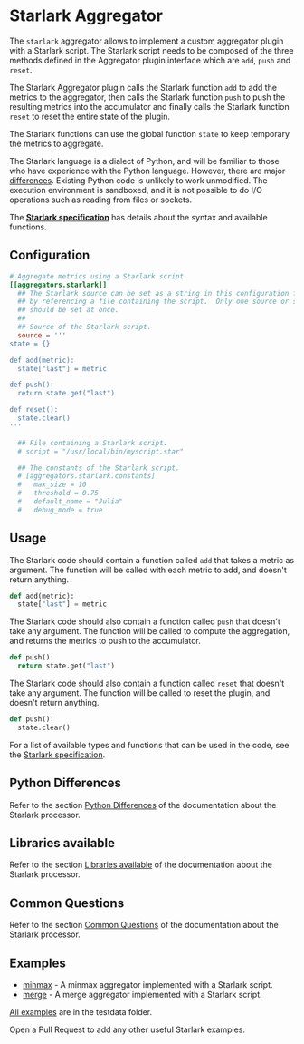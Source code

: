 # Starlark Aggregator

The `starlark` aggregator allows to implement a custom aggregator plugin with a Starlark script. The Starlark
script needs to be composed of the three methods defined in the Aggregator plugin interface which are `add`, `push` and `reset`.

The Starlark Aggregator plugin calls the Starlark function `add` to add the metrics to the aggregator, then calls the Starlark function `push` to push the resulting metrics into the accumulator and finally calls the Starlark function `reset` to reset the entire state of the plugin.

The Starlark functions can use the global function `state` to keep temporary the metrics to aggregate.

The Starlark language is a dialect of Python, and will be familiar to those who
have experience with the Python language. However, there are major [differences](#python-differences).
Existing Python code is unlikely to work unmodified.  The execution environment
is sandboxed, and it is not possible to do I/O operations such as reading from
files or sockets.

The **[Starlark specification][]** has details about the syntax and available
functions.

## Configuration

```toml @sample.conf
# Aggregate metrics using a Starlark script
[[aggregators.starlark]]
  ## The Starlark source can be set as a string in this configuration file, or
  ## by referencing a file containing the script.  Only one source or script
  ## should be set at once.
  ##
  ## Source of the Starlark script.
  source = '''
state = {}

def add(metric):
  state["last"] = metric

def push():
  return state.get("last")

def reset():
  state.clear()
'''

  ## File containing a Starlark script.
  # script = "/usr/local/bin/myscript.star"

  ## The constants of the Starlark script.
  # [aggregators.starlark.constants]
  #   max_size = 10
  #   threshold = 0.75
  #   default_name = "Julia"
  #   debug_mode = true
```

## Usage

The Starlark code should contain a function called `add` that takes a metric as argument.
The function will be called with each metric to add, and doesn't return anything.

```python
def add(metric):
  state["last"] = metric
```

The Starlark code should also contain a function called `push` that doesn't take any argument.
The function will be called to compute the aggregation, and returns the metrics to push to the accumulator.

```python
def push():
  return state.get("last")
```

The Starlark code should also contain a function called `reset` that doesn't take any argument.
The function will be called to reset the plugin, and doesn't return anything.

```python
def push():
  state.clear()
```

For a list of available types and functions that can be used in the code, see
the [Starlark specification][].

## Python Differences

Refer to the section [Python Differences](plugins/processors/starlark/README.md#python-differences) of the documentation about the Starlark processor.

## Libraries available

Refer to the section [Libraries available](plugins/processors/starlark/README.md#libraries-available) of the documentation about the Starlark processor.

## Common Questions

Refer to the section [Common Questions](plugins/processors/starlark/README.md#common-questions) of the documentation about the Starlark processor.

## Examples

- [minmax](/plugins/aggregators/starlark/testdata/min_max.star) - A minmax aggregator implemented with a Starlark script.
- [merge](/plugins/aggregators/starlark/testdata/merge.star) - A merge aggregator implemented with a Starlark script.

[All examples](/plugins/aggregators/starlark/testdata) are in the testdata folder.

Open a Pull Request to add any other useful Starlark examples.

[Starlark specification]: https://github.com/google/starlark-go/blob/d1966c6b9fcd/doc/spec.md
[dict]: https://github.com/google/starlark-go/blob/d1966c6b9fcd/doc/spec.md#dictionaries
